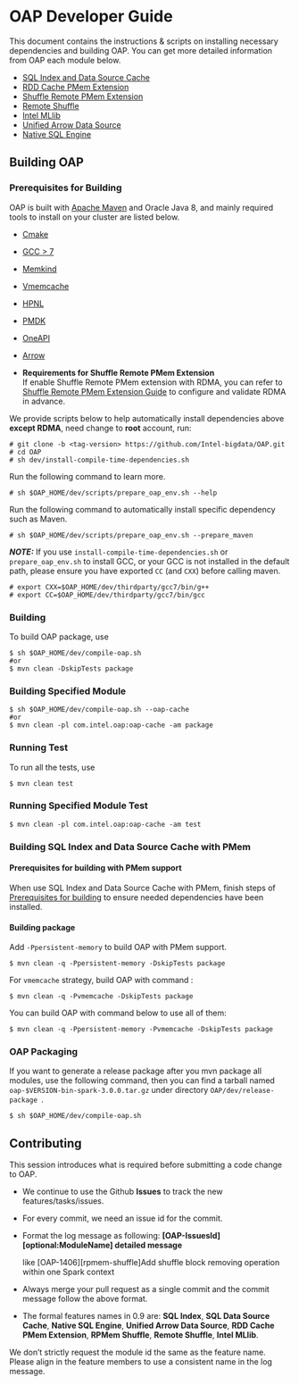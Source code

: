 # OAP Developer Guide

This document contains the instructions & scripts on installing necessary dependencies and building OAP. 
You can get more detailed information from OAP each module below.

* [SQL Index and Data Source Cache](../oap-cache/oap/docs/Developer-Guide.md)
* [RDD Cache PMem Extension](../oap-spark/README.md#compiling)
* [Shuffle Remote PMem Extension](../oap-shuffle/RPMem-shuffle/README.md#5-install-dependencies-for-shuffle-remote-pmem-extension)
* [Remote Shuffle](../oap-shuffle/remote-shuffle/README.md#build-and-deploy)
* [Intel MLlib](../oap-mllib/README.md)
* [Unified Arrow Data Source](../oap-data-source/arrow/README.md)
* [Native SQL Engine](../oap-native-sql/README.md)

## Building OAP

### Prerequisites for Building

OAP is built with [Apache Maven](http://maven.apache.org/) and Oracle Java 8, and mainly required tools to install on your cluster are listed below.

- [Cmake](https://help.directadmin.com/item.php?id=494)
- [GCC > 7](https://gcc.gnu.org/wiki/InstallingGCC)
- [Memkind](https://github.com/memkind/memkind/tree/v1.10.1-rc2)
- [Vmemcache](https://github.com/pmem/vmemcache)
- [HPNL](https://github.com/Intel-bigdata/HPNL)
- [PMDK](https://github.com/pmem/pmdk)  
- [OneAPI](https://software.intel.com/content/www/us/en/develop/tools/oneapi.html)
- [Arrow](https://github.com/Intel-bigdata/arrow)

- **Requirements for Shuffle Remote PMem Extension**  
If enable Shuffle Remote PMem extension with RDMA, you can refer to [Shuffle Remote PMem Extension Guide](../oap-shuffle/RPMem-shuffle/README.md) to configure and validate RDMA in advance.

We provide scripts below to help automatically install dependencies above **except RDMA**, need change to **root** account, run:

```shell script
# git clone -b <tag-version> https://github.com/Intel-bigdata/OAP.git
# cd OAP
# sh dev/install-compile-time-dependencies.sh
```

Run the following command to learn more.

```shell script
# sh $OAP_HOME/dev/scripts/prepare_oap_env.sh --help
```

Run the following command to automatically install specific dependency such as Maven.

```shell script
# sh $OAP_HOME/dev/scripts/prepare_oap_env.sh --prepare_maven
```

***NOTE:*** If you use `install-compile-time-dependencies.sh` or `prepare_oap_env.sh` to install GCC, or your GCC is not installed in the default path, please ensure you have exported `CC` (and `CXX`) before calling maven.
```shell script
# export CXX=$OAP_HOME/dev/thirdparty/gcc7/bin/g++
# export CC=$OAP_HOME/dev/thirdparty/gcc7/bin/gcc
```

### Building

To build OAP package, use
```shell script
$ sh $OAP_HOME/dev/compile-oap.sh
#or
$ mvn clean -DskipTests package
```

### Building Specified Module
```shell script
$ sh $OAP_HOME/dev/compile-oap.sh --oap-cache
#or
$ mvn clean -pl com.intel.oap:oap-cache -am package
```

### Running Test

To run all the tests, use
```shell script
$ mvn clean test
```

### Running Specified Module Test

```shell script
$ mvn clean -pl com.intel.oap:oap-cache -am test

```

### Building SQL Index and Data Source Cache with PMem

#### Prerequisites for building with PMem support

When use SQL Index and Data Source Cache with PMem, finish steps of [Prerequisites for building](#Prerequisites-for-building) to ensure needed dependencies have been installed.

#### Building package

Add `-Ppersistent-memory` to build OAP with PMem support.
 
```shell script
$ mvn clean -q -Ppersistent-memory -DskipTests package
```
For `vmemcache` strategy, build OAP with command :
```shell script
$ mvn clean -q -Pvmemcache -DskipTests package
```
You can build OAP with command below to use all of them:
```shell script
$ mvn clean -q -Ppersistent-memory -Pvmemcache -DskipTests package
```


### OAP Packaging 

If you want to generate a release package after you mvn package all modules, use the following command, then you can find a tarball named `oap-$VERSION-bin-spark-3.0.0.tar.gz` under directory `OAP/dev/release-package `.

```shell script
$ sh $OAP_HOME/dev/compile-oap.sh
```

## Contributing

This session introduces what is required before submitting a code change to OAP.

- We continue to use the Github **Issues** to track the new features/tasks/issues.​

- For every commit, we need an issue id for the commit. ​

- Format the log message as following: **[OAP-IssuesId][optional:ModuleName] detailed message**​ 

  like [OAP-1406][rpmem-shuffle]Add shuffle block removing operation within one Spark context 

- Always merge your pull request as a single commit and the commit message follow the above format.​

- The formal features names in 0.9 are: **SQL Index**, **SQL Data Source Cache**, **Native SQL Engine**, **Unified Arrow Data Source**, **RDD Cache PMem Extension**, **RPMem Shuffle**, **Remote Shuffle**, **Intel MLlib**.

We don’t strictly request the module id the same as the feature name. Please align in the feature members to use a consistent name in the log message.​
